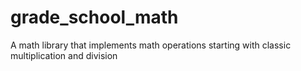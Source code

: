 # grade_school_math
A math library that implements math operations starting with classic multiplication and division
